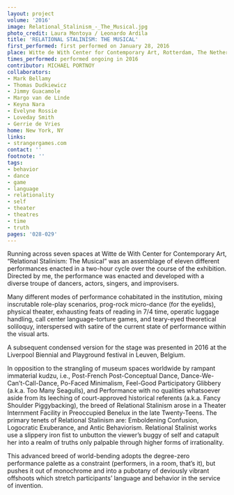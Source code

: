 ```yaml
---
layout: project
volume: '2016'
image: Relational_Stalinism_-_The_Musical.jpg
photo_credit: Laura Montoya / Leonardo Ardila
title: 'RELATIONAL STALINISM: THE MUSICAL'
first_performed: first performed on January 28, 2016
place: Witte de With Center for Contemporary Art, Rotterdam, The Netherlands
times_performed: performed ongoing in 2016
contributor: MICHAEL PORTNOY
collaborators:
- Mark Bellamy
- Thomas Dudkiewicz
- Jimmy Guacamole
- Margo van de Linde
- Keyna Nara
- Evelyne Rossie
- Loveday Smith
- Gerrie de Vries
home: New York, NY
links:
- strangergames.com
contact: ''
footnote: ''
tags:
- behavior
- dance
- game
- language
- relationality
- self
- theater
- theatres
- time
- truth
pages: '028-029'
---
```


Running across seven spaces at Witte de With Center for Contemporary Art, “Relational Stalinism: The Musical” was an assemblage of eleven different performances enacted in a two-hour cycle over the course of the exhibition. Directed by me, the performance was enacted and developed with a diverse troupe of dancers, actors, singers, and improvisers.

Many different modes of performance cohabitated in the institution, mixing inscrutable role-play scenarios, prog-rock micro-dance (for the eyelids), physical theater, exhausting feats of reading in 7/4 time, operatic luggage handling, call center language-torture games, and teary-eyed theoretical soliloquy, interspersed with satire of the current state of performance within the visual arts.

A subsequent condensed version for the stage was presented in 2016 at the Liverpool Biennial and Playground festival in Leuven, Belgium.

In opposition to the strangling of museum spaces worldwide by rampant immaterial kudzu, i.e., Post-French Post-Conceptual Dance, Dance-We-Can’t-Call-Dance, Po-Faced Minimalism, Feel-Good Participatory Glibbery (a.k.a. Too Many Seagulls), and Performance with no qualities whatsoever aside from its leeching of court-approved historical referents (a.k.a. Fancy Shoulder Piggybacking), the breed of Relational Stalinism arose in a Theater Internment Facility in Preoccupied Benelux in the late Twenty-Teens. The primary tenets of Relational Stalinism are: Emboldening Confusion, Logocratic Exuberance, and Antic Behaviorism. Relational Stalinist works use a slippery iron fist to unbutton the viewer’s buggy of self and catapult her into a realm of truths only palpable through higher forms of irrationality.

This advanced breed of world-bending adopts the degree-zero performance palette as a constraint (performers, in a room, that’s it), but pushes it out of monochrome and into a pubotany of deviously vibrant offshoots which stretch participants’ language and behavior in the service of invention.
